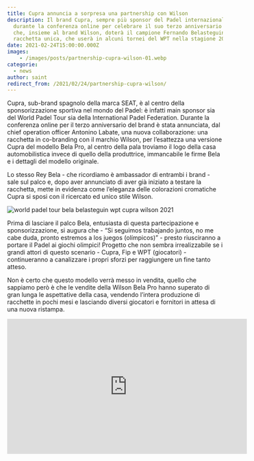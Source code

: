 ```yaml
---
title: Cupra annuncia a sorpresa una partnership con Wilson
description: Il brand Cupra, sempre più sponsor del Padel internazionale,
  durante la conferenza online per celebrare il suo terzo anniversario annuncia
  che, insieme al brand Wilson, doterà il campione Fernando Belasteguin di una
  racchetta unica, che userà in alcuni tornei del WPT nella stagione 2021
date: 2021-02-24T15:00:00.000Z
images:
    - /images/posts/partnership-cupra-wilson-01.webp
categorie:
  - news
author: saint
redirect_from: /2021/02/24/partnership-cupra-wilson/
---
```

Cupra, sub-brand spagnolo della marca SEAT, è al centro della sponsorizzazione sportiva nel mondo del Padel: è infatti main sponsor sia del World Padel Tour sia della International Padel Federation.
Durante la conferenza online per il terzo anniversario del brand è stata annunciata, dal chief operation officer Antonino Labate, una nuova collaborazione: una racchetta in co-branding con il marchio Wilson, per l’esattezza una versione Cupra del modello Bela Pro, al centro della pala troviamo il logo della casa automobilistica invece di quello della produttrice, immancabile le firme Bela e i dettagli del modello originale.

Lo stesso Rey Bela - che ricordiamo è ambassador di entrambi i brand - sale sul palco e, dopo aver annunciato di aver già iniziato a testare la racchetta, mette in evidenza come l’eleganza delle colorazioni cromatiche Cupra si sposi con il ricercato ed unico stile Wilson.

![world padel tour bela belasteguin wpt cupra wilson 2021](/images/posts/partnership-cupra-wilson-02.webp)

Prima di lasciare il palco Bela, entusiasta di questa partecipazione e sponsorizzazione, si augura che - “Si seguimos trabajando juntos, no me cabe duda, pronto estremos a los juegos (olímpicos)” - presto riusciranno a portare il Padel ai giochi olimpici! 
Progetto che non sembra irrealizzabile se i grandi attori di questo scenario - Cupra, Fip e WPT (giocatori) - continueranno a canalizzare i propri sforzi per raggiungere un fine tanto atteso.

Non è certo che questo modello verrà messo in vendita, quello che sappiamo però è che le vendite della Wilson Bela Pro hanno superato di gran lunga le aspettative della casa, vendendo l’intera produzione di racchette in pochi mesi e lasciando diversi giocatori e fornitori in attesa di una nuova ristampa.

<p>
<iframe width="560" height="315" src="https://www.youtube.com/embed/tTW_VB3YzIQ" frameborder="0" allow="accelerometer; autoplay; clipboard-write; encrypted-media; gyroscope; picture-in-picture" allowfullscreen></iframe>
</p>